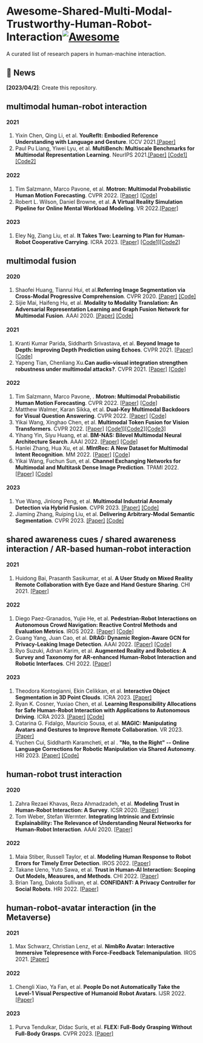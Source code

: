 # Awesome-Shared-Multi-Modal-Trustworthy-Human-Robot-Interaction[![Awesome](https://cdn.rawgit.com/sindresorhus/awesome/d7305f38d29fed78fa85652e3a63e154dd8e8829/media/badge.svg)](https://github.com/XingfuCao/Review-and-Outlook-of-Shared-Multi-Modal-Trustworthy-Human-Machine-Interaction-Research)

A curated list of research papers in human-machine interaction.

## 💬 News
**[2023/04/2]**: Create this repository.

<!-- 1. First Author. **Paper Name**. Conf. [[Paper]]() [[Code]]() [[Website]]() -->

## multimodal human-robot interaction<br>
#### 2021
1. Yixin Chen, Qing Li, et al. **YouRefIt: Embodied Reference Understanding with Language and Gesture**. 	ICCV 2021.[[Paper]](https://arxiv.org/abs/2109.03413) 
2. Paul Pu Liang, Yiwei Lyu, et al. **MultiBench: Multiscale Benchmarks for Multimodal Representation Learning**. NeurIPS 2021.[[Paper]](https://arxiv.org/abs/2107.07502) [[Code1]](https://github.com/pliang279/MultiBench) [[Code2]](https://github.com/pliang279/awesome-multimodal-ml)
#### 2022
1. Tim Salzmann, Marco Pavone, et al. **Motron: Multimodal Probabilistic Human Motion Forecasting**. 	CVPR 2022. [[Paper]](https://arxiv.org/abs/2203.04132) [[Code]](https://github.com/TUM-AAS/motron-cvpr22)
2. Robert L. Wilson, Daniel Browne, et al. **A Virtual Reality Simulation Pipeline for Online Mental Workload Modeling**. VR 2022.[[Paper]](https://arxiv.org/abs/2111.03977) 
#### 2023
1. Eley Ng, Ziang Liu, et al. **It Takes Two: Learning to Plan for Human-Robot Cooperative Carrying**. ICRA 2023. [[Paper]](https://arxiv.org/abs/2209.12890) [[Code1]](https://github.com/eleyng/table-carrying-ai)[[Code2]](https://github.com/eleyng/cooperative_planner)

## multimodal fusion<br>
#### 2020
1. Shaofei Huang, Tianrui Hui, et al.**Referring Image Segmentation via Cross-Modal Progressive Comprehension**. CVPR 2020. [[Paper]](https://arxiv.org/abs/2010.00514) [[Code]](https://github.com/spyflying/CMPC-Refseg)
2. Sijie Mai, Haifeng Hu, et al. **Modality to Modality Translation: An Adversarial Representation Learning and Graph Fusion Network for Multimodal Fusion**. AAAI 2020. [[Paper]](https://arxiv.org/abs/1911.07848) [[Code]](https://github.com/TmacMai/ARGF_multimodal_fusion)
#### 2021
1. Kranti Kumar Parida, Siddharth Srivastava, et al. **Beyond Image to Depth: Improving Depth Prediction using Echoes**. CVPR 2021. [[Paper]](https://arxiv.org/abs/2103.08468) [[Code]](https://github.com/krantiparida/beyond-image-to-depth)
2. Yapeng Tian, Chenliang Xu.**Can audio-visual integration strengthen robustness under multimodal attacks?**. 	CVPR 2021. [[Paper]](https://arxiv.org/abs/2104.02000) [[Code]](https://github.com/YapengTian/AV-Robustness-CVPR21)
#### 2022
1. Tim Salzmann, Marco Pavone, . **Motron: Multimodal Probabilistic Human Motion Forecasting**. CVPR 2022. [[Paper]](https://arxiv.org/abs/2203.04132) [[Code]](https://github.com/TUM-AAS/motron-cvpr22) 
2. Matthew Walmer, Karan Sikka, et al. **Dual-Key Multimodal Backdoors for Visual Question Answering**. CVPR 2022. [[Paper]](https://arxiv.org/abs/2112.07668) [[Code]](https://github.com/SRI-CSL/TrinityMultimodalTrojAI)
3. Yikai Wang, Xinghao Chen, et al. **Multimodal Token Fusion for Vision Transformers**. 	CVPR 2022. [[Paper]](https://arxiv.org/abs/2204.08721) [[Code1]](https://github.com/yikaiw/TokenFusion)[[Code2]](https://github.com/huawei-noah/noah-research/tree/master/TokenFusion)[[Code3]](https://github.com/mindspore-ai/models/tree/master/research/cv/TokenFusion)
4. Yihang Yin, Siyu Huang, et al. **BM-NAS: Bilevel Multimodal Neural Architecture Search**. AAAI 2022. [[Paper]](https://arxiv.org/abs/2104.09379) [[Code]](https://github.com/Somedaywilldo/BM-NAS)
5. Hanlei Zhang, Hua Xu, et al. **MIntRec: A New Dataset for Multimodal Intent Recognition**. MM 2022. [[Paper]](https://arxiv.org/abs/2209.04355) [[Code]](https://github.com/thuiar/mintrec)
6. Yikai Wang, Fuchun Sun, et al. **Channel Exchanging Networks for Multimodal and Multitask Dense Image Prediction**. TPAMI 2022. [[Paper]](https://arxiv.org/abs/2112.02252) [[Code]](https://github.com/yikaiw/CEN)
#### 2023
1. Yue Wang, Jinlong Peng, et al. **Multimodal Industrial Anomaly Detection via Hybrid Fusion**. CVPR 2023. [[Paper]](https://arxiv.org/abs/2303.00601) [[Code]](https://github.com/nomewang/m3dm)
2. Jiaming Zhang, Ruiping Liu, et al. **Delivering Arbitrary-Modal Semantic Segmentation**. CVPR 2023. [[Paper]](https://arxiv.org/abs/2303.01480) [[Code]](https://github.com/jamycheung/DELIVER)


## shared awareness cues / shared awareness interaction / AR-based human-robot interaction <br>
#### 2021
1. Huidong Bai, Prasanth Sasikumar, et al. **A User Study on Mixed Reality Remote Collaboration with Eye Gaze and Hand Gesture Sharing**. CHI 2021. [[Paper]](https://dl.acm.org/doi/abs/10.1145/3313831.3376550)
#### 2022
1. Diego Paez-Granados, Yujie He, et al. **Pedestrian-Robot Interactions on Autonomous Crowd Navigation: Reactive Control Methods and Evaluation Metrics**. IROS 2022. [[Paper]](https://arxiv.org/abs/2208.02121) [[Code]](https://github.com/epfl-lasa/crowdbot-evaluation-tools)
2. Guang Yang, Juan Cao, et al. **DRAG: Dynamic Region-Aware GCN for Privacy-Leaking Image Detection**. AAAI 2022. [[Paper]](https://arxiv.org/abs/2203.09121) [[Code]](https://github.com/guang-yanng/drag)
3.  Ryo Suzuki, Adnan Karim, et al. **Augmented Reality and Robotics: A Survey and Taxonomy for AR-enhanced Human-Robot Interaction and Robotic Interfaces**. 	CHI 2022. [[Paper]](https://arxiv.org/abs/2203.03254)
#### 2023
1. Theodora Kontogianni, Ekin Celikkan, et al. **Interactive Object Segmentation in 3D Point Clouds**. ICRA 2023. [[Paper]](https://arxiv.org/abs/2204.07183)
2. Ryan K. Cosner, Yuxiao Chen, et al. **Learning Responsibility Allocations for Safe Human-Robot Interaction with Applications to Autonomous Driving**. ICRA 2023. [[Paper]](https://arxiv.org/abs/2303.03504) [[Code]](https://github.com/rkcosner/learning_responsibility_allocation)
3. Catarina G. Fidalgo, Maurício Sousa, et al. **MAGIC: Manipulating Avatars and Gestures to Improve Remote Collaboration**. VR 2023. [[Paper]](https://arxiv.org/abs/2302.07909) 
4. Yuchen Cui, Siddharth Karamcheti, et al . **"No, to the Right" -- Online Language Corrections for Robotic Manipulation via Shared Autonomy**. HRI 2023. [[Paper]](https://arxiv.org/abs/2301.02555) [[Code]](https://github.com/stanford-iliad/lilac)

## human-robot trust interaction<br>
#### 2020
1. Zahra Rezaei Khavas, Reza Ahmadzadeh, et al. **Modeling Trust in Human-Robot Interaction: A Survey**. ICSR 2020. [[Paper]](https://arxiv.org/abs/2011.04796)
2. Tom Weber, Stefan Wermter. **Integrating Intrinsic and Extrinsic Explainability: The Relevance of Understanding Neural Networks for Human-Robot Interaction**.  AAAI 2020. [[Paper]](https://arxiv.org/abs/2010.04602)
#### 2022
1. Maia Stiber, Russell Taylor, et al. **Modeling Human Response to Robot Errors for Timely Error Detection**. IROS 2022. [[Paper]](https://arxiv.org/abs/2208.00565) 
2. Takane Ueno, Yuto Sawa, et al. **Trust in Human-AI Interaction: Scoping Out Models, Measures, and Methods**. CHI 2022. [[Paper]](https://arxiv.org/abs/2205.00189)
3. Brian Tang, Dakota Sullivan, et al. **CONFIDANT: A Privacy Controller for Social Robots**. HRI 2022. [[Paper]](https://arxiv.org/abs/2201.02712)

## human-robot-avatar interaction (in the Metaverse)<br>
#### 2021
1. Max Schwarz, Christian Lenz, et al. **NimbRo Avatar: Interactive Immersive Telepresence with Force-Feedback Telemanipulation**. IROS 2021. [[Paper]](https://arxiv.org/abs/2109.13772)
#### 2022
1.  Chengli Xiao, Ya Fan, et al. **People Do not Automatically Take the Level-1 Visual Perspective of Humanoid Robot Avatars**. IJSR 2022. [[Paper]](https://link.springer.com/article/10.1007/s12369-021-00773-x)
#### 2023
1. Purva Tendulkar, Dídac Surís, et al. **FLEX: Full-Body Grasping Without Full-Body Grasps**. CVPR 2023. [[Paper]](https://arxiv.org/abs/2211.11903)

